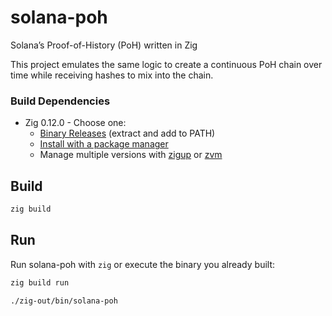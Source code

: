 # solana-poh
Solana’s Proof-of-History (PoH) written in Zig

This project emulates the same logic to create a continuous PoH chain over time while
receiving hashes to mix into the chain.

### Build Dependencies

- Zig 0.12.0 - Choose one:
  - [Binary Releases](https://ziglang.org/download/) (extract and add to PATH)
  - [Install with a package manager](https://github.com/ziglang/zig/wiki/Install-Zig-from-a-Package-Manager)
  - Manage multiple versions with [zigup](https://github.com/marler8997/zigup) or [zvm](https://www.zvm.app/)


## Build

```bash
zig build
```

## Run

Run solana-poh with `zig` or execute the binary you already built:

```bash
zig build run
```

```bash
./zig-out/bin/solana-poh
```

